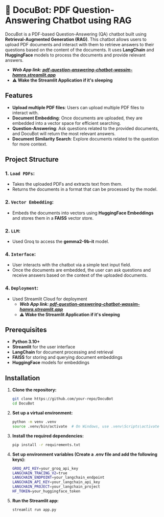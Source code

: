 # 🤖 DocuBot: PDF Question-Answering Chatbot using RAG

DocuBot is a PDF-based Question-Answering (QA) chatbot built using **Retrieval-Augmented Generation (RAG)**. This chatbot allows users to upload PDF documents and interact with them to retrieve answers to their questions based on the content of the documents. It uses **LangChain** and **HuggingFace** models to process the documents and provide relevant answers.
*  ***Web App link: [pdf-question-answering-chatbot-wassim-hamra.streamlit.app](https://pdf-question-answering-chatbot-wassim-hamra.streamlit.app/)***
* **⚠️ Wake the Streamlit Application if it's sleeping**
## Features

- **Upload multiple PDF files**: Users can upload multiple PDF files to interact with.
- **Document Embedding**: Once documents are uploaded, they are embedded into a vector space for efficient searching.
- **Question-Answering**: Ask questions related to the provided documents, and DocuBot will return the most relevant answers.
- **Document Similarity Search**: Explore documents related to the question for more context.

## Project Structure

### 1. **`Load PDFs`**: 
   - Takes the uploaded PDFs and extracts text from them.
   - Returns the documents in a format that can be processed by the model.

### 2. **`Vector Embedding`**:
   - Embeds the documents into vectors using **HuggingFace Embeddings** and stores them in a **FAISS** vector store.
### 2. **`LLM`**:
   - Used Groq to access the **gemma2-9b-it** model.
### 4. **`Interface`**:
   - User interacts with the chatbot via a simple text input field.
   - Once the documents are embedded, the user can ask questions and receive answers based on the context of the uploaded documents.
### 4. **`Deployment`**:
   - Used Streamlit Cloud for deployment
      *  ***Web App link: [pdf-question-answering-chatbot-wassim-hamra.streamlit.app](https://pdf-question-answering-chatbot-wassim-hamra.streamlit.app/)***
     * **⚠️ Wake the Streamlit Application if it's sleeping**

## Prerequisites

- **Python 3.10+**
- **Streamlit** for the user interface
- **LangChain** for document processing and retrieval
- **FAISS** for storing and querying document embeddings
- **HuggingFace** models for embeddings

## Installation

1. **Clone the repository:**

   ```bash
   git clone https://github.com/your-repo/DocuBot
   cd DocuBot
2. **Set up a virtual environment:**

   ```bash
   python -m venv .venv
   source .venv/bin/activate  # On Windows, use .venv\Scripts\activate
3. **Install the required dependencies:**

   ```bash
   pip install -r requirements.txt
4. **Set up environment variables (Create a .env file and add the following keys):**

   ```bash
   GROQ_API_KEY=your_groq_api_key
   LANGCHAIN_TRACING_V2=true
   LANGCHAIN_ENDPOINT=your_langchain_endpoint
   LANGCHAIN_API_KEY=your_langchain_api_key
   LANGCHAIN_PROJECT=your_langchain_project
   HF_TOKEN=your_huggingface_token
5. **Run the Streamlit app:**
   ```bash
   streamlit run app.py
